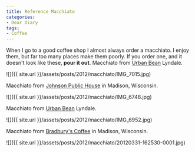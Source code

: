 ```yaml
---
title: Reference Macchiato
categories:
- Dear Diary
tags:
- Coffee
---
```


When I go to a good coffee shop I almost always order a macchiato. I enjoy them, but far too many places make them poorly. If you order one, and it doesn't look like these, **pour it out**.
Macchiato from [Urban Bean](http://urbanbeancoffee.com/) Lyndale.

![]({{ site.url }}/assets/posts/2012/macchiato/IMG_7015.jpg)

Macchiato from [Johnson Public House](https://www.facebook.com/johnsonpublichouse) in Madison, Wisconsin.

![]({{ site.url }}/assets/posts/2012/macchiato/IMG_6748.jpg)

Macchiato from [Urban Bean](http://urbanbeancoffee.com/) Lyndale.

![]({{ site.url }}/assets/posts/2012/macchiato/IMG_6952.jpg)

Macchiato from [Bradbury's Coffee](http://www.bradburyscoffee.com/) in Madison, Wisconsin.

![]({{ site.url }}/assets/posts/2012/macchiato/20120331-162530-0001.jpg)
